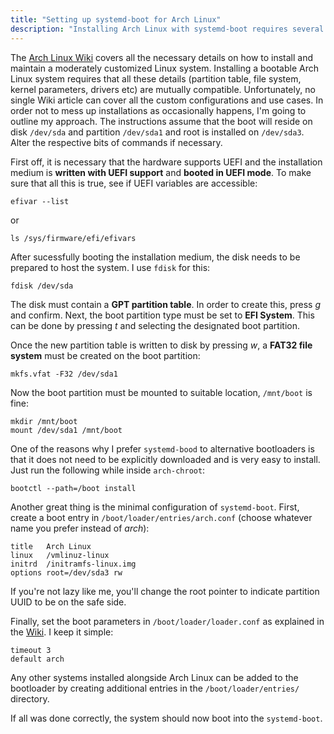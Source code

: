 ```yaml
---
title: "Setting up systemd-boot for Arch Linux"
description: "Installing Arch Linux with systemd-boot requires several details to be considered during the installation process. This post gives an overview of necessary steps."
---
```


The [Arch Linux Wiki](https://wiki.archlinux.org/) covers all the necessary details on how to install and maintain a moderately customized Linux system. Installing a bootable Arch Linux system requires that all these details (partition table, file system, kernel parameters, drivers etc) are mutually compatible. Unfortunately, no single Wiki article can cover all the custom configurations and use cases. In order not to mess up installations as occasionally happens, I'm going to outline my approach. The instructions assume that the boot will reside on disk `/dev/sda` and partition `/dev/sda1` and root is installed on `/dev/sda3`. Alter the respective bits of commands if necessary.

First off, it is necessary that the hardware supports UEFI and the installation medium is **written with UEFI support** and **booted in UEFI mode**. To make sure that all this is true, see if UEFI variables are accessible: 

``` {bash}
efivar --list
```

or

``` {bash}
ls /sys/firmware/efi/efivars
```

After sucessfully booting the installation medium, the disk needs to be prepared to host the system. I use `fdisk` for this:

``` {bash}
fdisk /dev/sda
```

The disk must contain a **GPT partition table**. In order to create this, press *g* and confirm. Next, the boot partition type must be set to **EFI System**. This can be done by pressing *t* and selecting the designated boot partition. 

Once the new partition table is written to disk by pressing *w*, a **FAT32 file system** must be created on the boot partition:

``` {bash}
mkfs.vfat -F32 /dev/sda1
```

Now the boot partition must be mounted to suitable location, `/mnt/boot` is fine:

``` {bash}
mkdir /mnt/boot
mount /dev/sda1 /mnt/boot
```

One of the reasons why I prefer `systemd-bood` to alternative bootloaders is that it does not need to be explicitly downloaded and is very easy to install. Just run the following while inside `arch-chroot`:

``` {bash}
bootctl --path=/boot install
```

Another great thing is the minimal configuration of `systemd-boot`. First, create a boot entry in `/boot/loader/entries/arch.conf` (choose whatever name you prefer instead of *arch*):

``` {bash}
title	Arch Linux
linux	/vmlinuz-linux
initrd	/initramfs-linux.img
options	root=/dev/sda3 rw
```

If you're not lazy like me, you'll change the root pointer to indicate partition UUID to be on the safe side.

Finally, set the boot parameters in `/boot/loader/loader.conf` as explained in the [Wiki](https://wiki.archlinux.org/index.php/systemd-boot#Configuration). I keep it simple:

``` {bash}
timeout 3
default arch
```

Any other systems installed alongside Arch Linux can be added to the bootloader by creating additional entries in the `/boot/loader/entries/` directory.

If all was done correctly, the system should now boot into the `systemd-boot`.
